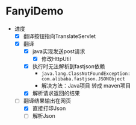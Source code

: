 # FanyiDemo
+ 进度
    + [x] 翻译按钮指向TranslateServlet
    + [x] 翻译
        + [x] java实现发送post请求
            + [x] 修改HttpUtil
        + [x] 执行时无法解析到fastjson依赖
            + `java.lang.ClassNotFoundException: com.alibaba.fastjson.JSONObject`
            + 解决方法：Java项目 转成 maven项目
        + [x] 解析请求返回的结果
    + [ ] 翻译结果输出在网页
        + [x] 直接打印Json
        + [ ] 解析Json
